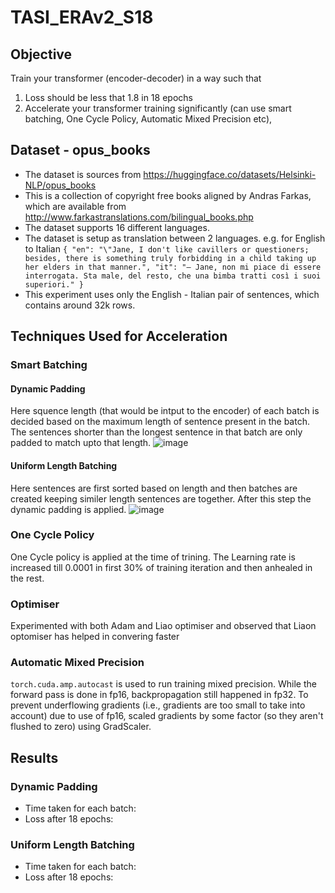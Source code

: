 # TASI_ERAv2_S18

## Objective

Train your transformer (encoder-decoder) in a way such that
1. Loss should be less that 1.8 in 18 epochs
2. Accelerate your transformer training significantly (can use smart batching, One Cycle Policy, Automatic Mixed Precision etc),  

## Dataset - opus_books

- The dataset is sources from https://huggingface.co/datasets/Helsinki-NLP/opus_books
- This is a collection of copyright free books aligned by Andras Farkas, which are available from http://www.farkastranslations.com/bilingual_books.php
- The dataset supports 16 different languages.
- The dataset is setup as translation between 2 languages. e.g. for English to Italian `{ "en": "\"Jane, I don't like cavillers or questioners; besides, there is something truly forbidding in a child taking up her elders in that manner.", "it": "— Jane, non mi piace di essere interrogata. Sta male, del resto, che una bimba tratti così i suoi superiori." }`
- This experiment uses only the English - Italian pair of sentences, which contains around 32k rows.


## Techniques Used for Acceleration
### Smart Batching
#### Dynamic Padding
Here squence length (that would be intput to the encoder) of each batch is decided based on the maximum length of sentence present in the batch. The sentences shorter than the longest sentence in that batch are only padded to match upto that length. 
![image](https://github.com/sayanbanerjee32/TASI_ERAv2_S18/assets/11560595/0c350f4d-2e90-417c-b6ef-0579c3cca023)

#### Uniform Length Batching
Here sentences are first sorted based on length and then batches are created keeping similer length sentences are together. After this step the dynamic padding is applied.
![image](https://github.com/sayanbanerjee32/TASI_ERAv2_S18/assets/11560595/6746e398-7c0a-494b-9710-9a464499a1a6)


### One Cycle Policy
One Cycle policy is applied at the time of trining. The Learning rate is increased till 0.0001 in first 30% of training iteration and then anhealed in the rest.  

### Optimiser
Experimented with both Adam and Liao optimiser and observed that Liaon optomiser has helped in convering faster

### Automatic Mixed Precision
`torch.cuda.amp.autocast` is used to run training mixed precision. While the forward pass is done in fp16, backpropagation still happened in fp32. To prevent underflowing gradients (i.e., gradients are too small to take into account) due to use of fp16, scaled gradients by some factor (so they aren't flushed to zero) using GradScaler. 


## Results
### Dynamic Padding
- Time taken for each batch:
- Loss after 18 epochs: 

### Uniform Length Batching
- Time taken for each batch:
- Loss after 18 epochs: 
